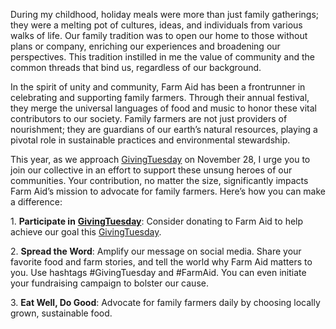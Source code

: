 During my childhood, holiday meals were more than just family gatherings; they were a melting pot of cultures, ideas, and individuals from various walks of life. Our family tradition was to open our home to those without plans or company, enriching our experiences and broadening our perspectives. This tradition instilled in me the value of community and the common threads that bind us, regardless of our background.

In the spirit of unity and community, Farm Aid has been a frontrunner in celebrating and supporting family farmers. Through their annual festival, they merge the universal languages of food and music to honor these vital contributors to our society. Family farmers are not just providers of nourishment; they are guardians of our earth’s natural resources, playing a pivotal role in sustainable practices and environmental stewardship.

This year, as we approach [GivingTuesday](https://give.farmaid.org/campaign/support-farm-aid-on-givingtuesday-2023/c540639) on November 28, I urge you to join our collective in an effort to support these unsung heroes of our communities. Your contribution, no matter the size, significantly impacts Farm Aid’s mission to advocate for family farmers. Here’s how you can make a difference:

1\. **Participate in** [**GivingTuesday**](https://give.farmaid.org/campaign/support-farm-aid-on-givingtuesday-2023/c540639): Consider donating to Farm Aid to help achieve our goal this [GivingTuesday](https://give.farmaid.org/campaign/support-farm-aid-on-givingtuesday-2023/c540639).

2\. **Spread the Word**: Amplify our message on social media. Share your favorite food and farm stories, and tell the world why Farm Aid matters to you. Use hashtags #GivingTuesday and #FarmAid. You can even initiate your fundraising campaign to bolster our cause.

3\. **Eat Well, Do Good**: Advocate for family farmers daily by choosing locally grown, sustainable food.
